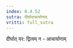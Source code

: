 ```yaml
---
index: 8.4.52
sutra: दीर्घादाचार्याणाम्
vritti: full_sutra
---
```


दीर्घात् यर: द्वित्वम् न - आचार्याणाम् 
